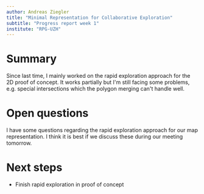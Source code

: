 ```yaml
---
author: Andreas Ziegler
title: "Minimal Representation for Collaborative Exploration"
subtitle: "Progress report week 1"
institute: "RPG-UZH"
---
```


# Summary

Since last time, I mainly worked on the rapid exploration approach for the 2D proof of concept. It works partially but I'm still facing some problems, e.g. special intersections which the polygon merging can't handle well.

<!--# New ideas-->

# Open questions
I have some questions regarding the rapid exploration approach for our map representation. I think it is best if we discuss these during our meeting tomorrow.

# Next steps
* Finish rapid exploration in proof of concept

<!--# Bibliography-->
